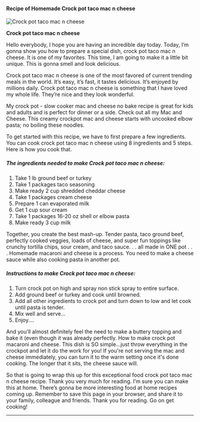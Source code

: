             

#### Recipe of Homemade Crock pot taco mac n cheese

![Crock pot taco mac n cheese](https://img-global.cpcdn.com/recipes/4579764516945920/751x532cq70/crock-pot-taco-mac-n-cheese-recipe-main-photo.jpg)

**Crock pot taco mac n cheese**

Hello everybody, I hope you are having an incredible day today. Today, I’m gonna show you how to prepare a special dish, crock pot taco mac n cheese. It is one of my favorites. This time, I am going to make it a little bit unique. This is gonna smell and look delicious.

Crock pot taco mac n cheese is one of the most favored of current trending meals in the world. It’s easy, it’s fast, it tastes delicious. It’s enjoyed by millions daily. Crock pot taco mac n cheese is something that I have loved my whole life. They’re nice and they look wonderful.

My crock pot - slow cooker mac and cheese no bake recipe is great for kids and adults and is perfect for dinner or a side. Check out all my Mac and Cheese. This creamy crockpot mac and cheese starts with uncooked elbow pasta; no boiling these noodles.

To get started with this recipe, we have to first prepare a few ingredients. You can cook crock pot taco mac n cheese using 8 ingredients and 5 steps. Here is how you cook that.

##### The ingredients needed to make Crock pot taco mac n cheese:

1.  Take 1 lb ground beef or turkey
2.  Take 1 packages taco seasoning
3.  Make ready 2 cup shredded cheddar cheese
4.  Take 1 packages cream cheese
5.  Prepare 1 can evaporated milk
6.  Get 1 cup sour cream
7.  Take 1 packages 16-20 oz shell or elbow pasta
8.  Make ready 3 cup milk

Together, you create the best mash-up. Tender pasta, taco ground beef, perfectly cooked veggies, loads of cheese, and super fun toppings like crunchy tortilla chips, sour cream, and taco sauce. . . all made in ONE pot . . . Homemade macaroni and cheese is a process. You need to make a cheese sauce while also cooking pasta in another pot.

##### Instructions to make Crock pot taco mac n cheese:

1.  Turn crock pot on high and spray non stick spray to entire surface.
2.  Add ground beef or turkey and cook until browned.
3.  Add all other ingredients to crock pot and turn down to low and let cook until pasta is tender.
4.  Mix well and serve…
5.  Enjoy….

And you'll almost definitely feel the need to make a buttery topping and bake it (even though it was already perfectly. How to make crock pot macaroni and cheese. This dish is SO simple…just throw everything in the crockpot and let it do the work for you! If you're not serving the mac and cheese immediately, you can turn it to the warm setting once it's done cooking. The longer that it sits, the cheese sauce will.

So that is going to wrap this up for this exceptional food crock pot taco mac n cheese recipe. Thank you very much for reading. I’m sure you can make this at home. There’s gonna be more interesting food at home recipes coming up. Remember to save this page in your browser, and share it to your family, colleague and friends. Thank you for reading. Go on get cooking!

* * *
